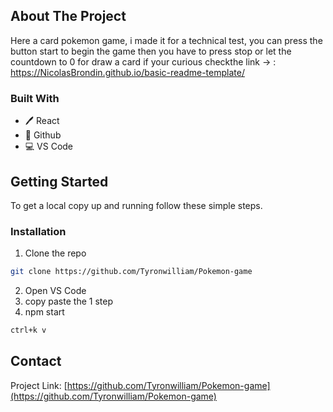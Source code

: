 
<!-- ABOUT THE PROJECT -->
## About The Project


Here a card pokemon game, i made it for a technical test, you can press the button start to begin the game then you have to press stop or let the countdown to 0 for draw a card if your curious checkthe link -> : https://NicolasBrondin.github.io/basic-readme-template/

### Built With

* 🖊️ React
* 🐙 Github
* 💻 VS Code

<!-- GETTING STARTED -->
## Getting Started

To get a local copy up and running follow these simple steps.

### Installation
 
1. Clone the repo
```sh
git clone https://github.com/Tyronwilliam/Pokemon-game
```
2. Open VS Code
3. copy paste the 1 step
3. npm start
```sh
ctrl+k v
```


<!-- CONTACT -->
## Contact

Project Link: [https://github.com/Tyronwilliam/Pokemon-game](https://github.com/Tyronwilliam/Pokemon-game)











